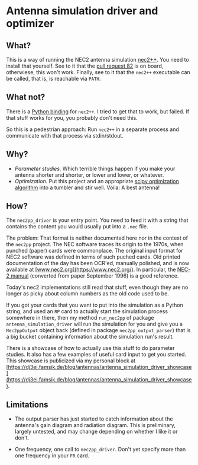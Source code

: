 # Antenna simulation driver and optimizer

## What?

This is a way of running the NEC2 antenna simulation
[nec2++](https://github.com/tmolteno/necpp).  You need to install that
yourself. See to it that the [pull request
82](https://github.com/tmolteno/necpp/pull/82) is on board,
otherwiese, this won't work. Finally, see to it that the `nec2++`
executable can be called, that is, is reachable via `PATH`.

## What not?

There is a [Python binding](https://pypi.org/project/PyNEC/) for
`nec2++`. I tried to get that to work, but failed. If that stuff
works for you, you probably don't need this.

So this is a pedestrian approach: Run `nec2++` in a separate
process and communicate with that process via stdin/stdout.

## Why?

- *Parameter studies.* Which terrible things happen if you make your
  antenna shorter and shorter, or lower and lower, or whatever.
- *Optimization.* Put this project and an appropriate
  [scipy optimization algorithm](https://docs.scipy.org/doc/scipy/reference/optimize.html#global-optimization)
  into a tumbler and stir well. Voila: A best antenna!

## How?

The `nec2pp_driver` is your entry point.  You need to feed it with a string
that contains the content you would usually put into a `.nec` file.

The problem: That format is neither documented here nor in the context
of the `nec2pp` project.  The NEC software traces its origin to the
1970s, when punched (paper) cards were commonplace. The original
input format for NEC2 software was defined in terms of such puched
cards. Old printed documentation of the day has been OCR'ed,
manually polished, and is now available at [www.nec2.org](https://www.nec2.org/).
In particular, the [NEC-2 manual](https://www.nec2.org/other/nec2prt3.pdf)
(converted from paper September 1996) is a good reference.

Today's nec2 implementations still read that stuff, even though they
are no longer as picky about column numbers as the old code used to be.

If you got your cards that you want to put into the simulation
as a Python string, and used an `RP` card to actually start
the simulation process somewhere in there, then my method
`run_nec2pp` of package `antenna_simulation_driver`
will run the simulation for you and give you a `Nec2ppOutput`
object back (defined in package `nec2pp_output_parser`)
that is a big bucket containing information about
the simulation run's result.

There is a showcase of how to actually use this stuff to do parameter
studies. It also has a few examples of useful card input to get
you started. This showcase is publicized via my personal block at
[https://dj3ei.famsik.de/blog/antennas/antenna_simulation_driver_showcase](https://dj3ei.famsik.de/blog/antennas/antenna_simulation_driver_showcase).

## Limitations

- The output parser has just started to catch information
  about the antenna's gain diagram and radiation diagram. 
  This is preliminary, largely untested, and may change
  depending on whether I like it or don't.

- One frequency, one call to `nec2pp_driver`.
  Don't yet specify more than one frequency in your `FR` card.
